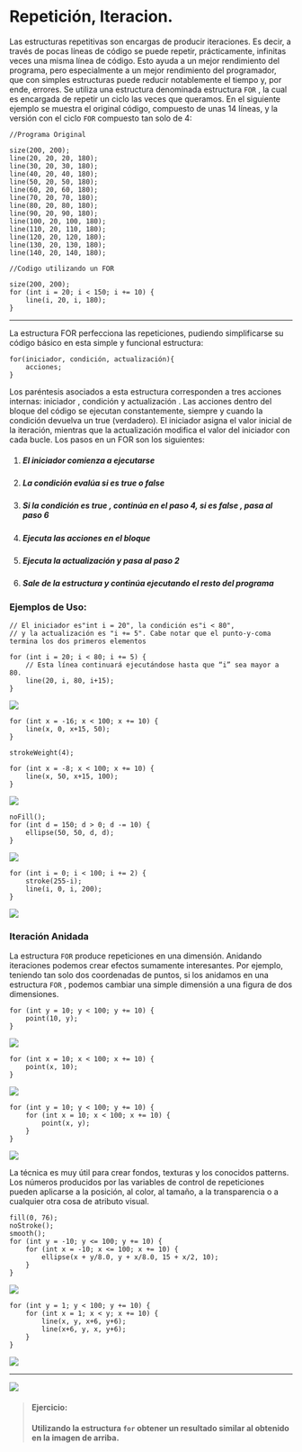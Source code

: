 # Repetición, Iteracion.

Las estructuras repetitivas son encargas de producir iteraciones. Es decir, a través de pocas líneas de código se puede repetir, prácticamente, infinitas veces una misma línea de código. Esto ayuda a un mejor rendimiento del programa, pero especialmente a un mejor rendimiento del programador, que con simples estructuras puede reducir notablemente el tiempo y, por ende, errores. Se utiliza una estructura denominada estructura `FOR` , la cual es encargada de repetir un ciclo las veces que queramos. En el siguiente ejemplo se muestra el original código, compuesto de unas 14 líneas, y la versión con el ciclo `FOR` compuesto tan solo de 4:

```Processing
//Programa Original

size(200, 200);
line(20, 20, 20, 180);
line(30, 20, 30, 180);
line(40, 20, 40, 180);
line(50, 20, 50, 180);
line(60, 20, 60, 180);
line(70, 20, 70, 180);
line(80, 20, 80, 180);
line(90, 20, 90, 180);
line(100, 20, 100, 180);
line(110, 20, 110, 180);
line(120, 20, 120, 180);
line(130, 20, 130, 180);
line(140, 20, 140, 180);
```

```Processing
//Codigo utilizando un FOR

size(200, 200);
for (int i = 20; i < 150; i += 10) {
    line(i, 20, i, 180);
}
```

---

La estructura FOR perfecciona las repeticiones, pudiendo simplificarse su código básico en esta simple y funcional estructura:

```
for(iniciador, condición, actualización){
    acciones;
}
```

Los paréntesis asociados a esta estructura corresponden a tres acciones internas: iniciador , condición y actualización . Las acciones dentro del bloque del código se ejecutan constantemente, siempre y cuando la condición devuelva un true \(verdadero\). El iniciador asigna el valor inicial de la iteración, mientras que la actualización modifica el valor del iniciador con cada bucle. Los pasos en un FOR son los siguientes:

1. ##### El iniciador comienza a ejecutarse
2. ##### La condición evalúa si es true o false
3. ##### Si la condición es true , continúa en el paso 4, si es false , pasa al paso 6
4. ##### Ejecuta las acciones en el bloque
5. ##### Ejecuta la actualización y pasa al paso 2
6. ##### Sale de la estructura y continúa ejecutando el resto del programa

### Ejemplos de Uso:

```
// El iniciador es"int i = 20", la condición es"i < 80",
// y la actualización es "i += 5". Cabe notar que el punto-y-coma termina los dos primeros elementos

for (int i = 20; i < 80; i += 5) {
    // Esta línea continuará ejecutándose hasta que “i” sea mayor a 80.
    line(20, i, 80, i+15);
}
```

![](https://raw.githubusercontent.com/0000marcosg/CVyP/master/assets/5import.png)


```
for (int x = -16; x < 100; x += 10) {
    line(x, 0, x+15, 50);
}

strokeWeight(4);

for (int x = -8; x < 100; x += 10) {
    line(x, 50, x+15, 100);
}
```

![](https://raw.githubusercontent.com/0000marcosg/CVyP/master/assets/6import.png)

```
noFill();
for (int d = 150; d > 0; d -= 10) {
    ellipse(50, 50, d, d);
}
```

![](https://raw.githubusercontent.com/0000marcosg/CVyP/master/assets/7import.png)

```
for (int i = 0; i < 100; i += 2) {
    stroke(255-i);
    line(i, 0, i, 200);
}
```

![](https://raw.githubusercontent.com/0000marcosg/CVyP/master/assets/8import.png)

### Iteración Anidada

La estructura `FOR` produce repeticiones en una dimensión. Anidando iteraciones podemos crear efectos sumamente interesantes. Por ejemplo, teniendo tan solo dos coordenadas de puntos, si los anidamos en una estructura `FOR` , podemos cambiar una simple dimensión a una figura de dos dimensiones.

```
for (int y = 10; y < 100; y += 10) {
    point(10, y);
}
```

![](https://raw.githubusercontent.com/0000marcosg/CVyP/master/assets/9import.png)

```
for (int x = 10; x < 100; x += 10) {
    point(x, 10);
}
```

![](https://raw.githubusercontent.com/0000marcosg/CVyP/master/assets/10import.png)

```
for (int y = 10; y < 100; y += 10) {
    for (int x = 10; x < 100; x += 10) {
        point(x, y);
    }
}
```

![](https://raw.githubusercontent.com/0000marcosg/CVyP/master/assets/11import.png)

La técnica es muy útil para crear fondos, texturas y los conocidos patterns. Los números producidos por las variables de control de repeticiones pueden aplicarse a la posición, al color, al tamaño, a la transparencia o a cualquier otra cosa de atributo visual.

```
fill(0, 76);
noStroke();
smooth();
for (int y = -10; y <= 100; y += 10) {
    for (int x = -10; x <= 100; x += 10) {
        ellipse(x + y/8.0, y + x/8.0, 15 + x/2, 10);
    }
}
```

![](https://raw.githubusercontent.com/0000marcosg/CVyP/master/assets/12import.png)

```
for (int y = 1; y < 100; y += 10) {
    for (int x = 1; x < y; x += 10) {
        line(x, y, x+6, y+6);
        line(x+6, y, x, y+6);
    }
}
```

![](https://raw.githubusercontent.com/0000marcosg/CVyP/master/assets/13import.png)

---

![](https://raw.githubusercontent.com/0000marcosg/CVyP/master/assets/14import.png)

> #### Ejercicio:
>
> #### Utilizando la estructura `for` obtener un resultado similar al obtenido en la imagen de arriba.

